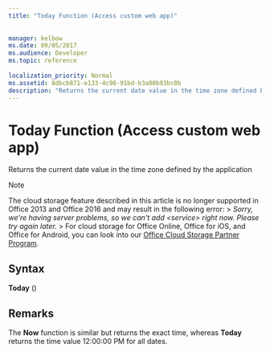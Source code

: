 ```yaml
---
title: "Today Function (Access custom web app)"
 
 
manager: kelbow
ms.date: 09/05/2017
ms.audience: Developer
ms.topic: reference
  
localization_priority: Normal
ms.assetid: 8dbcb871-e133-4c98-91bd-b3a00b93bc0b
description: "Returns the current date value in the time zone defined by the application"
---
```


# Today Function (Access custom web app)

Returns the current date value in the time zone defined by the application
  
> [!NOTE]
> The cloud storage feature described in this article is no longer supported in Office 2013 and Office 2016 and may result in the following error: >  *Sorry, we're having server problems, so we can't add \<service\> right now. Please try again later.* > For cloud storage for Office Online, Office for iOS, and Office for Android, you can look into our [Office Cloud Storage Partner Program](https://dev.office.com/programs/officecloudstorage). 
  
## Syntax

 **Today** () 
  
## Remarks

The **Now** function is similar but returns the exact time, whereas **Today** returns the time value 12:00:00 PM for all dates. 
  

